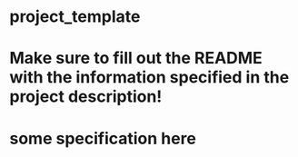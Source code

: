 # project_template
# Make sure to fill out the README with the information specified in the project description!


# some specification here